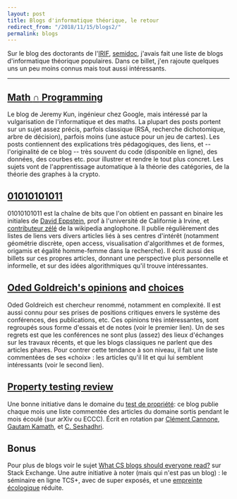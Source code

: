 ```yaml
---
layout: post
title: Blogs d'informatique théorique, le retour 
redirect_from: "/2018/11/15/blogs2/"
permalink: blogs
---
```


Sur le blog des doctorants de l'[IRIF](http://www.irif.fr), 
[semidoc](semidoc.github.io), j'avais fait 
une liste de blogs d'informatique théorique populaires. Dans ce billet, j'en 
rajoute quelques uns un peu moins connus mais tout aussi intéressants. 

---

## [Math $\cap$ Programming](https://jeremykun.com/)
Le blog de Jeremy Kun, ingénieur chez Google, mais intéressé par la
vulgarisation de l'informatique et des maths.
La plupart des posts portent sur un sujet assez précis, parfois 
classique (RSA, recherche dichotomique, arbre de décision), parfois moins (une 
astuce pour un jeu de cartes). 
Les posts contiennent des explications très pédagogiques, des liens, et -- l'originalité de
ce blog -- très souvent du code (disponible en ligne), des données, des 
courbes etc. pour illustrer et rendre le tout plus concret.
Les sujets vont de l'apprentissage automatique à la théorie des
catégories, de la théorie des graphes à la crypto. 


## [01010101011](https://11011110.github.io/blog/)
01010101011 est la chaîne de bits que l'on obtient en passant en binaire
les initiales de [David Eppstein](https://www.ics.uci.edu/~eppstein/),
prof à l'université de Californie à Irvine, et
[contributeur zélé](https://en.wikipedia.org/wiki/User:David_Eppstein)
de la wikipedia anglophone. Il publie régulièrement des listes de liens
vers divers articles liés à ses centres d'intérêt (notamment géométrie discrète, 
open access, visualisation d'algorithmes et de formes, origamis et égalité 
homme-femme dans la recherche).
Il écrit aussi des billets sur ces propres articles, donnant une perspective 
plus personnelle et informelle, et sur des idées algorithmiques qu'il trouve 
intéressantes.

## [Oded Goldreich's opinions](http://www.wisdom.weizmann.ac.il/~oded/essays.html) and [choices](http://www.wisdom.weizmann.ac.il/~oded/my-choice.html) 

Oded Goldreich est chercheur renommé, notamment en complexité. Il est aussi 
connu pour ses prises de positions critiques envers le système des conférences, 
des publications, etc. Ces opinions très intéressantes, sont regroupés sous 
forme d'essais et de notes (voir le premier lien). Un de ses regrets est que 
les conférences ne sont plus (assez) des lieux d'échanges sur les travaux 
récents, et que les blogs classiques ne parlent que des articles phares. Pour 
contrer cette tendance à son niveau, il fait une liste commentées de ses «choix» : 
les articles qu'il lit et qui lui semblent intéressants (voir le second lien).  

## [Property testing review](https://ptreview.sublinear.info/)
Une bonne initiative dans le domaine du 
[test de propriété](https://fr.wikipedia.org/wiki/Test_de_propri%C3%A9t%C3%A9):
ce blog publie chaque mois une liste commentée des articles du domaine sortis 
pendant le mois écoulé (sur arXiv ou ECCC). Écrit en rotation par 
[Clément Cannone](http://www.cs.columbia.edu/~ccanonne/),
[Gautam Kamath](http://www.gautamkamath.com/), 
et [C. Seshadhri](https://users.soe.ucsc.edu/~sesh/). 

## Bonus
Pour plus de blogs voir le sujet
[What CS blogs should everyone read?](https://cstheory.stackexchange.com/questions/22191/what-cs-blogs-should-everyone-read)
sur Stack Exchange. 
Une autre initiative à noter (mais qui n'est pas un blog) : le 
séminaire en ligne TCS+, avec de super exposés, et une 
[empreinte écologique](https://fr.wikipedia.org/wiki/Empreinte_%C3%A9cologique)
réduite. 
